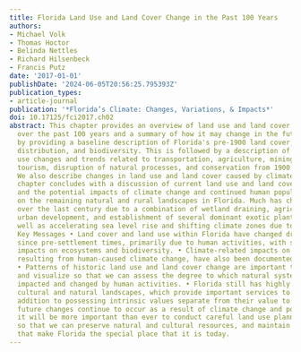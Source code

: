 ```yaml
---
title: Florida Land Use and Land Cover Change in the Past 100 Years
authors:
- Michael Volk
- Thomas Hoctor
- Belinda Nettles
- Richard Hilsenbeck
- Francis Putz
date: '2017-01-01'
publishDate: '2024-06-05T20:56:25.795393Z'
publication_types:
- article-journal
publication: '*Florida’s Climate: Changes, Variations, & Impacts*'
doi: 10.17125/fci2017.ch02
abstract: This chapter provides an overview of land use and land cover change in Florida
  over the past 100 years and a summary of how it may change in the future. We begin
  by providing a baseline description of Florida's pre-1900 land cover, natural resource
  distribution, and biodiversity. This is followed by a description of major land
  use changes and trends related to transportation, agriculture, mining, urbanization,
  tourism, disruption of natural processes, and conservation from 1900 to the present.
  We also describe changes in land use and land cover caused by climate change. The
  chapter concludes with a discussion of current land use and land cover patterns,
  and the potential impacts of climate change and continued human population growth
  on the remaining natural and rural landscapes in Florida. Much has changed in Florida
  over the last century due to a combination of wetland draining, agriculture conversion,
  urban development, and establishment of several dominant exotic plant species, as
  well as accelerating sea level rise and shifting climate zones due to climate change.
  Key Messages • Land cover and land use within Florida have changed dramatically
  since pre-settlement times, primarily due to human activities, with significant
  impacts on ecosystems and biodiversity. • Climate-related impacts on land cover,
  resulting from human-caused climate change, have also been documented in Florida.
  • Patterns of historic land use and land cover change are important to quantify
  and visualize so that we can assess the degree to which natural systems have been
  impacted and changed by human activities. • Florida still has highly significant
  cultural and natural landscapes, which provide important services to people, in
  addition to possessing intrinsic values separate from their value to humans. • As
  future changes continue to occur as a result of climate change and population growth,
  it will be more important than ever to conduct careful land use planning and management
  so that we can preserve natural and cultural resources, and maintain the qualities
  that make Florida the special place that it is today.
---
```

